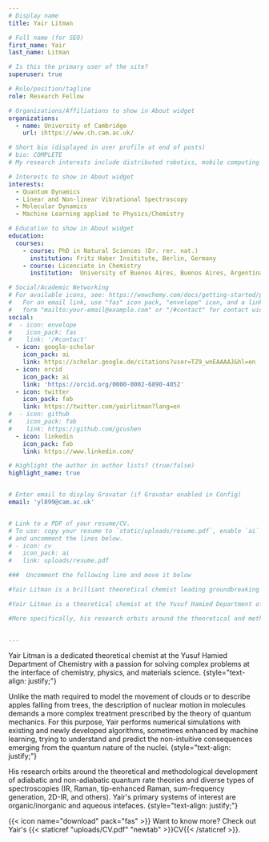 ```yaml
---
# Display name
title: Yair Litman

# Full name (for SEO)
first_name: Yair 
last_name: Litman

# Is this the primary user of the site?
superuser: true

# Role/position/tagline
role: Research Fellow

# Organizations/Affiliations to show in About widget
organizations:
  - name: University of Cambridge
    url: ihttps://www.ch.cam.ac.uk/

# Short bio (displayed in user profile at end of posts)
# bio: COMPLETE 
# My research interests include distributed robotics, mobile computing and programmable matter.

# Interests to show in About widget
interests:
  - Quantum Dynamics
  - Linear and Non-linear Vibrational Spectroscopy
  - Molecular Dynamics
  - Machine Learning applied to Physics/Chemistry

# Education to show in About widget
education:
  courses:
    - course: PhD in Natural Sciences (Dr. rer. nat.)
      institution: Fritz Haber Insititute, Berlin, Germany
    - course: Licenciate in Chemistry
      institution:  University of Buenos Aires, Buenos Aires, Argentina

# Social/Academic Networking
# For available icons, see: https://wowchemy.com/docs/getting-started/page-builder/#icons
#   For an email link, use "fas" icon pack, "envelope" icon, and a link in the
#   form "mailto:your-email@example.com" or "/#contact" for contact widget.
social:
#  - icon: envelope
#    icon_pack: fas
#    link: '/#contact'
  - icon: google-scholar
    icon_pack: ai
    link: https://scholar.google.de/citations?user=TZ9_wnEAAAAJ&hl=en
  - icon: orcid
    icon_pack: ai
    link: 'https://orcid.org/0000-0002-6890-4052'
  - icon: twitter
    icon_pack: fab
    link: https://twitter.com/yairlitman?lang=en
#  - icon: github
#    icon_pack: fab
#    link: https://github.com/gcushen
  - icon: linkedin
    icon_pack: fab
    link: https://www.linkedin.com/

# Highlight the author in author lists? (true/false)
highlight_name: true


# Enter email to display Gravatar (if Gravatar enabled in Config)
email: 'yl899@cam.ac.uk'


# Link to a PDF of your resume/CV.
# To use: copy your resume to `static/uploads/resume.pdf`, enable `ai` icons in `params.toml`,
# and uncomment the lines below.
# - icon: cv
#   icon_pack: ai
#   link: uploads/resume.pdf

###  Uncomment the following line and move it below 

#Yair Litman is a brilliant theoretical chemist leading groundbreaking research at the Yusuf Hamied Department of Chemistry. He uses cutting-edge numerical simulations and advanced machine learning techniques to explore the complex and fascinating world of atomic-scale molecular movement. While the math involved in describing everyday phenomena is relatively straightforward, Yair's work delves into the intricate and often counterintuitive realm of quantum mechanics, requiring an entirely new level of complexity. Through his research, he's developing revolutionary adiabatic and non-adiabatic rate theories, as well as exploring diverse types of spectroscopies that have the potential to transform our understanding of aqueous systems, metals, and hybrid organic/inorganic materials.

#Yair Litman is a theoretical chemist at the Yusuf Hamied Department of Chemistry. His research focuses on understanding how molecules move at the atomic scale. Unlike the math required to model the movement of clouds or to describe apples falling from trees, the description of nuclear motion in molecules demands a more complex treatment prescribed by the theory of quantum mechanics. For this purpose, Yair performs numerical simulations with existing and newly developed algorithms, sometimes enhanced by machine learning, trying to understand and predict the non-intuitive consequences emerging from the quantum nature of the nuclei.

#More specifically, his research orbits around the theoretical and methodological development of adiabatic and non-adiabatic rate theories and diverse types of spectroscopies (IR, Raman, tip-enhanced Raman, sum-frequency generation, 2D-IR, and others). Yair's interests include aqueous systems, metals, and hybrid organic/inorganic materials.
 

---
```

Yair Litman is a dedicated theoretical chemist at the Yusuf Hamied Department of Chemistry 
with a passion for solving complex problems at the interface of chemistry, physics, and materials science. 
{style="text-align: justify;"}

Unlike the math required to model the movement of clouds or to describe apples falling from trees, the description of nuclear motion in molecules demands a more complex treatment prescribed by the theory of quantum mechanics. For this purpose, Yair performs numerical simulations with existing and newly developed algorithms, sometimes enhanced by machine learning, trying to understand and predict the non-intuitive consequences emerging from the quantum nature of the nuclei.
{style="text-align: justify;"}

His research orbits around the theoretical and methodological development of adiabatic and non-adiabatic quantum rate theories and diverse types of spectroscopies (IR, Raman, tip-enhanced Raman, sum-frequency
generation, 2D-IR, and others). Yair's primary systems of interest are organic/inorganic  and aqueous intefaces.
{style="text-align: justify;"}

{{< icon name="download" pack="fas" >}} Want to know more? Check out Yair's {{< staticref "uploads/CV.pdf" "newtab" >}}CV{{< /staticref >}}.


